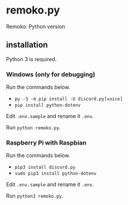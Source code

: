 # remoko.py
Remoko: Python version

## installation

Python 3 is required.

### Windows (only for debugging)

Run the commands below.
- `py -3 -m pip install -U discord.py[voice]`
- `pip install python-dotenv`

Edit `.env.sample` and rename it `.env`.

Run `python remoko.py`.

### Raspberry Pi with Raspbian

Run the commands below.
- `pip3 install discord.py`
- `sudo pip3 install python-dotenv`

Edit `.env.sample` and rename it `.env`.

Run `python3 remoko.py`.
